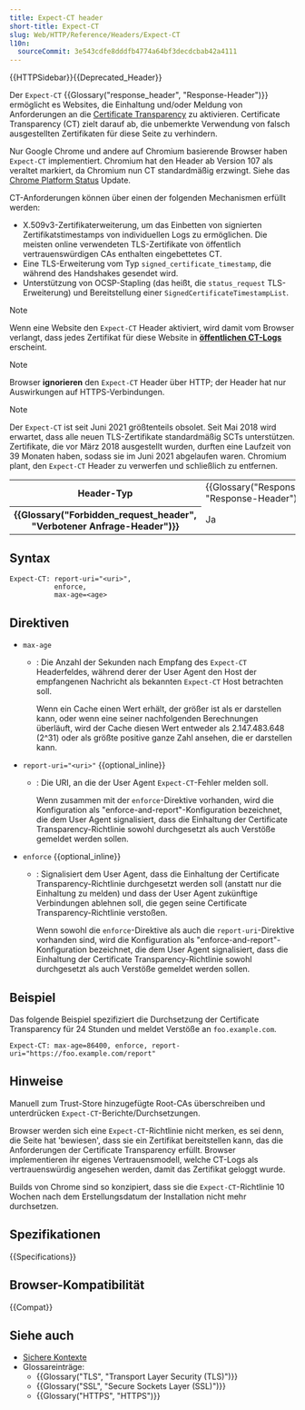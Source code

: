 ```yaml
---
title: Expect-CT header
short-title: Expect-CT
slug: Web/HTTP/Reference/Headers/Expect-CT
l10n:
  sourceCommit: 3e543cdfe8dddfb4774a64bf3decdcbab42a4111
---
```


{{HTTPSidebar}}{{Deprecated_Header}}

Der `Expect-CT` {{Glossary("response_header", "Response-Header")}} ermöglicht es Websites, die Einhaltung und/oder Meldung von Anforderungen an die [Certificate Transparency](/de/docs/Web/Security/Certificate_Transparency) zu aktivieren. Certificate Transparency (CT) zielt darauf ab, die unbemerkte Verwendung von falsch ausgestellten Zertifikaten für diese Seite zu verhindern.

Nur Google Chrome und andere auf Chromium basierende Browser haben `Expect-CT` implementiert. Chromium hat den Header ab Version 107 als veraltet markiert, da Chromium nun CT standardmäßig erzwingt. Siehe das [Chrome Platform Status](https://chromestatus.com/feature/6244547273687040) Update.

CT-Anforderungen können über einen der folgenden Mechanismen erfüllt werden:

- X.509v3-Zertifikaterweiterung, um das Einbetten von signierten Zertifikatstimestamps von individuellen Logs zu ermöglichen. Die meisten online verwendeten TLS-Zertifikate von öffentlich vertrauenswürdigen CAs enthalten eingebettetes CT.
- Eine TLS-Erweiterung vom Typ `signed_certificate_timestamp`, die während des Handshakes gesendet wird.
- Unterstützung von OCSP-Stapling (das heißt, die `status_request` TLS-Erweiterung) und Bereitstellung einer `SignedCertificateTimestampList`.

> [!NOTE]
> Wenn eine Website den `Expect-CT` Header aktiviert, wird damit vom Browser verlangt, dass jedes Zertifikat für diese Website in **[öffentlichen CT-Logs](https://github.com/google/certificate-transparency-community-site/blob/master/docs/google/known-logs.md)** erscheint.

> [!NOTE]
> Browser **ignorieren** den `Expect-CT` Header über HTTP; der Header hat nur Auswirkungen auf HTTPS-Verbindungen.

> [!NOTE]
> Der `Expect-CT` ist seit Juni 2021 größtenteils obsolet.
> Seit Mai 2018 wird erwartet, dass alle neuen TLS-Zertifikate standardmäßig SCTs unterstützen.
> Zertifikate, die vor März 2018 ausgestellt wurden, durften eine Laufzeit von 39 Monaten haben, sodass sie im Juni 2021 abgelaufen waren.
> Chromium plant, den `Expect-CT` Header zu verwerfen und schließlich zu entfernen.

<table class="properties">
  <tbody>
    <tr>
      <th scope="row">Header-Typ</th>
      <td>{{Glossary("Response_header", "Response-Header")}}</td>
    </tr>
    <tr>
      <th scope="row">{{Glossary("Forbidden_request_header", "Verbotener Anfrage-Header")}}</th>
      <td>Ja</td>
    </tr>
  </tbody>
</table>

## Syntax

```http
Expect-CT: report-uri="<uri>",
           enforce,
           max-age=<age>
```

## Direktiven

- `max-age`

  - : Die Anzahl der Sekunden nach Empfang des `Expect-CT` Headerfeldes, während derer der User Agent den Host der empfangenen Nachricht als bekannten `Expect-CT` Host betrachten soll.

    Wenn ein Cache einen Wert erhält, der größer ist als er darstellen kann, oder wenn eine seiner nachfolgenden Berechnungen überläuft, wird der Cache diesen Wert entweder als 2.147.483.648 (2^31) oder als größte positive ganze Zahl ansehen, die er darstellen kann.

- `report-uri="<uri>"` {{optional_inline}}

  - : Die URI, an die der User Agent `Expect-CT`-Fehler melden soll.

    Wenn zusammen mit der `enforce`-Direktive vorhanden, wird die Konfiguration als "enforce-and-report"-Konfiguration bezeichnet, die dem User Agent signalisiert, dass die Einhaltung der Certificate Transparency-Richtlinie sowohl durchgesetzt als auch Verstöße gemeldet werden sollen.

- `enforce` {{optional_inline}}

  - : Signalisiert dem User Agent, dass die Einhaltung der Certificate Transparency-Richtlinie durchgesetzt werden soll (anstatt nur die Einhaltung zu melden) und dass der User Agent zukünftige Verbindungen ablehnen soll, die gegen seine Certificate Transparency-Richtlinie verstoßen.

    Wenn sowohl die `enforce`-Direktive als auch die `report-uri`-Direktive vorhanden sind, wird die Konfiguration als "enforce-and-report"-Konfiguration bezeichnet, die dem User Agent signalisiert, dass die Einhaltung der Certificate Transparency-Richtlinie sowohl durchgesetzt als auch Verstöße gemeldet werden sollen.

## Beispiel

Das folgende Beispiel spezifiziert die Durchsetzung der Certificate Transparency für 24 Stunden und meldet Verstöße an `foo.example.com`.

```http
Expect-CT: max-age=86400, enforce, report-uri="https://foo.example.com/report"
```

## Hinweise

Manuell zum Trust-Store hinzugefügte Root-CAs überschreiben und unterdrücken `Expect-CT`-Berichte/Durchsetzungen.

Browser werden sich eine `Expect-CT`-Richtlinie nicht merken, es sei denn, die Seite hat 'bewiesen', dass sie ein Zertifikat bereitstellen kann, das die Anforderungen der Certificate Transparency erfüllt. Browser implementieren ihr eigenes Vertrauensmodell, welche CT-Logs als vertrauenswürdig angesehen werden, damit das Zertifikat geloggt wurde.

Builds von Chrome sind so konzipiert, dass sie die `Expect-CT`-Richtlinie 10 Wochen nach dem Erstellungsdatum der Installation nicht mehr durchsetzen.

## Spezifikationen

{{Specifications}}

## Browser-Kompatibilität

{{Compat}}

## Siehe auch

- [Sichere Kontexte](/de/docs/Web/Security/Secure_Contexts)
- Glossareinträge:
  - {{Glossary("TLS", "Transport Layer Security (TLS)")}}
  - {{Glossary("SSL", "Secure Sockets Layer (SSL)")}}
  - {{Glossary("HTTPS", "HTTPS")}}

